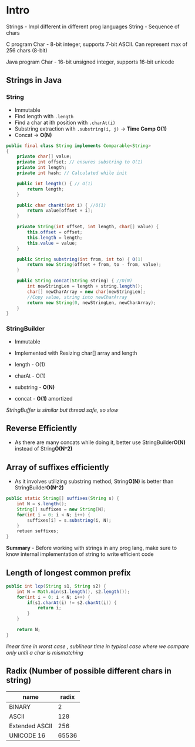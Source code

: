 # Intro

Strings - Impl different in different prog languages
String - Sequence of chars

C program Char - 8-bit integer, supports 7-bit ASCII. Can represent max of 256 chars (8-bit) 

Java program Char - 16-bit unsigned integer, supports 16-bit unicode

## Strings in Java

### String

- Immutable
- Find length with `.length`
- Find a char at ith position with `.charAt(i)`
- Substring extraction with `.substring(i, j)` -> **Time Comp O(1)**
- Concat -> **O(N)**

```java
public final class String implements Comparable<String>
{
    private char[] value;
    private int offset; // ensures substring to O(1)
    private int length;
    private int hash; // Calculated while init

    public int length() { // O(1)
        return length;
    }

    public char charAt(int i) { //O(1)
        return value[offset + i];
    }

    private String(int offset, int length, char[] value) {
        this.offset = offset;
        this.length = length;
        this.value = value;
    }

    public String substring(int from, int to) { O(1)
        return new String(offset + from, to - from, value);
    }

    public String concat(String string) { //O(N)
        int newStringLen = length + string.length();
        char[] newCharArray = new char[newStringLen];
        //Copy value, string into newCharArray
        return new String(0, newStringLen, newCharArray);
    }
}

```

### StringBuilder
- Immutable
- Implemented with Resizing char[] array and length

- length - O(1)
- charAt - O(1)
- substring - **O(N)**
- concat - **O(1)** amortized

*StringBuffer is similar but thread safe, so slow*

## Reverse Efficiently

- As there are many concats while doing it, better use StringBuilder**O(N)** instead of String**O(N^2)**

## Array of suffixes efficiently

- As it involves utilizing substring method, String**O(N)** is better than StringBuilder**O(N^2)**

```java
public static String[] suffixes(String s) {
    int N = s.length();
    String[] suffixes = new String[N];
    for(int i = 0; i < N; i++) {
        suffixes[i] = s.substring(i, N);
    }
    retuen suffixes;
}
```

**Summary** - Before working with strings in any prog lang, make sure to know internal implementation of string to write efficient code

## Length of longest common prefix

```java
public int lcp(String s1, String s2) {
    int N = Math.min(s1.length(), s2.length());
    for(int i = 0; i < N; i++) {
        if(s1.charAt(i) != s2.charAt(i)) {
            return i;
        }
    }

    return N;
}
```
*linear time in worst case , sublinear time in typical case where we compare only until a char is mismatching*

## Radix (Number of possible different chars in string)

name | radix
---- | -----
BINARY | 2
ASCII | 128
Extended ASCII | 256
UNICODE 16 | 65536

